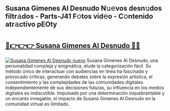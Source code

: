 ## Susana Gimenes Al Desnudo N𝚞𝚎vos desn𝚞dos filtr𝚊dos - Parts-J41 F𝚘tos vid𝚎o - C𝚘ntenido atr𝚊ctivo pEOty

# <h2><a href="http://mb35x8b.tromn.icu/?c=Susana+Gimenes+Al+Desnudo">🔗👉👉👉 Susana Gimenes Al Desnudo 🔗🔗</a></h2>

[![Susana Gimenes Al Desnudo nuevo](https://i.imgur.com/pEAQMta.gif)](http://mb35x8b.tromn.icu/?c=Susana+Gimenes+Al+Desnudo)
Susana Gimenes Al Desnudo, una personalidad compleja y enigmática, elude la categorización fácil. Su método único de interactuar con audiencias en línea ha fascinado y provocado críticas, generando debates sobre la expresión artística, el consentimiento y las complejidades de las comunidades digitales. Independientemente de sus decisiones futuras, su influencia en los medios digitales es indiscutible. Impulsado por una determinación inquebrantable y un encanto innegable, el impacto de Susana Gimenes Al Desnudo en la comunidad virtual es ilimitado.
